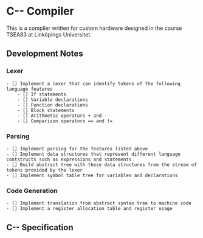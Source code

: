 # C-- Compiler

This is a compiler written for custom hardware designed in the course TSEA83 at Linköpings Universitet.

## Development Notes

### Lexer
    - [] Implement a lexer that can identify tokens of the following language features
        - [] If statements
        - [] Variable declarations
        - [] Function declarations
        - [] Block statements
        - [] Arithmetic operators + and -
        - [] Comparison operators == and !=

### Parsing
    - [] Implement parsing for the features listed above
    - [] Implement data structures that represent different language contstructs such as expressions and statements
    - [] Build abstract tree with these data structures from the stream of tokens provided by the lexer
    - [] Implement symbol table tree for variables and declarations
    
### Code Generation
    - [] Implement translation from abstract syntax tree to machine code
    - [] Implement a register allocation table and register usage

## C-- Specification

